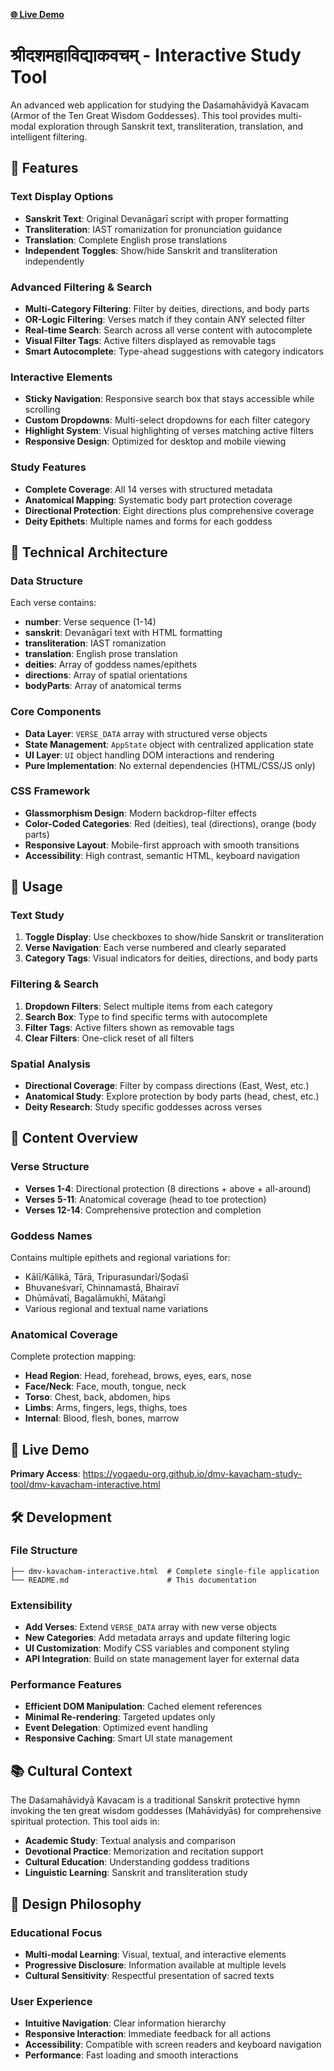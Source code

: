 [**🌐 Live Demo**](https://yogaedu-org.github.io/dmv-kavacham-study-tool/dmv-kavacham-interactive.html)

# श्रीदशमहाविद्याकवचम् - Interactive Study Tool

An advanced web application for studying the Daśamahāvidyā Kavacam (Armor of the Ten Great Wisdom Goddesses). This tool provides multi-modal exploration through Sanskrit text, transliteration, translation, and intelligent filtering.

## 🌟 Features

### Text Display Options
- **Sanskrit Text**: Original Devanāgarī script with proper formatting
- **Transliteration**: IAST romanization for pronunciation guidance
- **Translation**: Complete English prose translations
- **Independent Toggles**: Show/hide Sanskrit and transliteration independently

### Advanced Filtering & Search
- **Multi-Category Filtering**: Filter by deities, directions, and body parts
- **OR-Logic Filtering**: Verses match if they contain ANY selected filter
- **Real-time Search**: Search across all verse content with autocomplete
- **Visual Filter Tags**: Active filters displayed as removable tags
- **Smart Autocomplete**: Type-ahead suggestions with category indicators

### Interactive Elements
- **Sticky Navigation**: Responsive search box that stays accessible while scrolling
- **Custom Dropdowns**: Multi-select dropdowns for each filter category
- **Highlight System**: Visual highlighting of verses matching active filters
- **Responsive Design**: Optimized for desktop and mobile viewing

### Study Features
- **Complete Coverage**: All 14 verses with structured metadata
- **Anatomical Mapping**: Systematic body part protection coverage
- **Directional Protection**: Eight directions plus comprehensive coverage
- **Deity Epithets**: Multiple names and forms for each goddess

## 🎯 Technical Architecture

### Data Structure
Each verse contains:
- **number**: Verse sequence (1-14)
- **sanskrit**: Devanāgarī text with HTML formatting
- **transliteration**: IAST romanization
- **translation**: English prose translation
- **deities**: Array of goddess names/epithets
- **directions**: Array of spatial orientations
- **bodyParts**: Array of anatomical terms

### Core Components
- **Data Layer**: `VERSE_DATA` array with structured verse objects
- **State Management**: `AppState` object with centralized application state
- **UI Layer**: `UI` object handling DOM interactions and rendering
- **Pure Implementation**: No external dependencies (HTML/CSS/JS only)

### CSS Framework
- **Glassmorphism Design**: Modern backdrop-filter effects
- **Color-Coded Categories**: Red (deities), teal (directions), orange (body parts)
- **Responsive Layout**: Mobile-first approach with smooth transitions
- **Accessibility**: High contrast, semantic HTML, keyboard navigation

## 🚀 Usage

### Text Study
1. **Toggle Display**: Use checkboxes to show/hide Sanskrit or transliteration
2. **Verse Navigation**: Each verse numbered and clearly separated
3. **Category Tags**: Visual indicators for deities, directions, and body parts

### Filtering & Search
1. **Dropdown Filters**: Select multiple items from each category
2. **Search Box**: Type to find specific terms with autocomplete
3. **Filter Tags**: Active filters shown as removable tags
4. **Clear Filters**: One-click reset of all filters

### Spatial Analysis
- **Directional Coverage**: Filter by compass directions (East, West, etc.)
- **Anatomical Study**: Explore protection by body parts (head, chest, etc.)
- **Deity Research**: Study specific goddesses across verses

## 📖 Content Overview

### Verse Structure
- **Verses 1-4**: Directional protection (8 directions + above + all-around)
- **Verses 5-11**: Anatomical coverage (head to toe protection)
- **Verses 12-14**: Comprehensive protection and completion

### Goddess Names
Contains multiple epithets and regional variations for:
- Kālī/Kālikā, Tārā, Tripurasundarī/Ṣoḍaśī
- Bhuvaneśvarī, Chinnamastā, Bhairavī
- Dhūmāvatī, Bagalāmukhī, Mātaṅgī
- Various regional and textual name variations

### Anatomical Coverage
Complete protection mapping:
- **Head Region**: Head, forehead, brows, eyes, ears, nose
- **Face/Neck**: Face, mouth, tongue, neck
- **Torso**: Chest, back, abdomen, hips
- **Limbs**: Arms, fingers, legs, thighs, toes
- **Internal**: Blood, flesh, bones, marrow

## 🔗 Live Demo

**Primary Access**: https://yogaedu-org.github.io/dmv-kavacham-study-tool/dmv-kavacham-interactive.html

## 🛠️ Development

### File Structure
```
├── dmv-kavacham-interactive.html  # Complete single-file application
└── README.md                      # This documentation
```

### Extensibility
- **Add Verses**: Extend `VERSE_DATA` array with new verse objects
- **New Categories**: Add metadata arrays and update filtering logic
- **UI Customization**: Modify CSS variables and component styling
- **API Integration**: Build on state management layer for external data

### Performance Features
- **Efficient DOM Manipulation**: Cached element references
- **Minimal Re-rendering**: Targeted updates only
- **Event Delegation**: Optimized event handling
- **Responsive Caching**: Smart UI state management

## 📚 Cultural Context

The Daśamahāvidyā Kavacam is a traditional Sanskrit protective hymn invoking the ten great wisdom goddesses (Mahāvidyās) for comprehensive spiritual protection. This tool aids in:

- **Academic Study**: Textual analysis and comparison
- **Devotional Practice**: Memorization and recitation support
- **Cultural Education**: Understanding goddess traditions
- **Linguistic Learning**: Sanskrit and transliteration study

## 🎨 Design Philosophy

### Educational Focus
- **Multi-modal Learning**: Visual, textual, and interactive elements
- **Progressive Disclosure**: Information available at multiple levels
- **Cultural Sensitivity**: Respectful presentation of sacred texts

### User Experience
- **Intuitive Navigation**: Clear information hierarchy
- **Responsive Interaction**: Immediate feedback for all actions
- **Accessibility**: Compatible with screen readers and keyboard navigation
- **Performance**: Fast loading and smooth interactions
